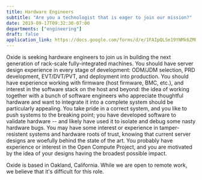 ```yaml
---
title: Hardware Engineers
subtitle: "Are you a technologist that is eager to join our mission?"
date: 2019-09-17T09:32:30-07:00
departments: ["engineering"]
draft: false
application_link: https://docs.google.com/forms/d/e/1FAIpQLSe19YNMk6ZMPaOTbllZARs7ZTM030JrPSFsM6GjMQ96Vs8pew/viewform
---
```


Oxide is seeking hardware engineers to join us in building the next
generation of rack-scale fully-integrated machines.  You should have server
design experience in every stage of development: ODM/JDM selection, PRD
development, EVT/DVT/PVT, and deployment into production.  You should have
experience working with firmware (host firmware, BMC, etc.), and interest in
the software stack on the host and beyond: the idea of working together with
a bunch of software engineers who appreciate thoughtful hardware and want to
integrate it into a complete system should be particularly appealing.  You
take pride in a correct system, and you like to push systems to the breaking
point; you have developed software to validate hardware -- and likely have
used it to isolate and debug some nasty hardware bugs.  You may have some
interest or experience in tamper-resistent systems and hardware roots of
trust, knowing that current server designs are woefully behind the state of
the art.  You probably have experience or interest in the Open Compute
Project, and you are motivated by the idea of your designs having the
broadest possible impact.  

Oxide is based in Oakland, California. While we are open to remote work,
we believe that it's difficult for this role.

